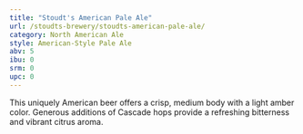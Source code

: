 ```yaml
---
title: "Stoudt's American Pale Ale"
url: /stoudts-brewery/stoudts-american-pale-ale/
category: North American Ale
style: American-Style Pale Ale
abv: 5
ibu: 0
srm: 0
upc: 0
---
```

This uniquely American beer offers a crisp, medium body with a light amber color.  Generous additions of Cascade hops provide a refreshing bitterness and vibrant citrus aroma.
